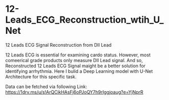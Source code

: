 # 12-Leads_ECG_Reconstruction_wtih_U_Net
12 Leads ECG Signal Reconstruction from DII Lead

12 Leads ECG is essential for examining cardo status. However, most comeerical grade products only measure DII Lead signal. And so, Reconstructed 12 Leads ECG Signal maight be a better solution for identifying arrhythmia. Here I bulid a Deep Learning model with U-Net Architecture for this specific task.



Data can be fetched via following Link:
https://1drv.ms/u/s!ArQCikHAsFj6oPJoQY7h9rIggjoaug?e=YjNprR
